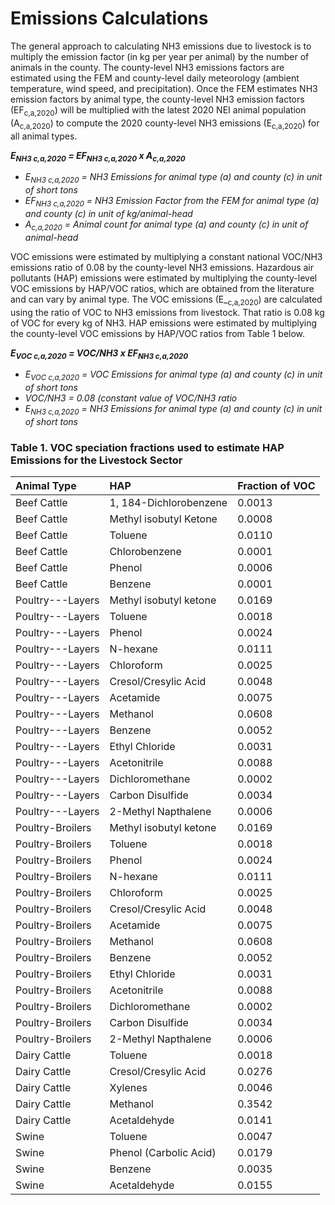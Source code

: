 # Emissions Calculations

The general approach to calculating NH3 emissions due to livestock is to multiply the emission factor (in kg per year per animal) by the number of animals in the county. The county-level NH3 emissions factors are estimated using the FEM and county-level daily meteorology (ambient temperature, wind speed, and precipitation). Once the FEM estimates NH3 emission factors by animal type, the county-level NH3 emission factors (EF<sub>c,a,2020</sub>) will be multiplied with the latest 2020 NEI animal population (A<sub>c,a,2020</sub>) to compute the 2020 county-level NH3 emissions (E<sub>c,a,2020</sub>) for all animal types.

***E<sub>NH3 c,a,2020</sub> = EF<sub>NH3 c,a,2020</sub> x A<sub>c,a,2020</sub>***

  - *E<sub>NH3 c,a,2020</sub> = NH3 Emissions for animal type (a) and county (c) in unit of short tons*
  - *EF<sub>NH3 c,a,2020</sub> = NH3 Emission Factor from the FEM for animal type (a) and county (c) in unit of kg/animal-head*
  - *A<sub>c,a,2020</sub> = Animal count for animal type (a) and county (c) in unit of animal-head*


  VOC emissions were estimated by multiplying a constant national VOC/NH3 emissions ratio of 0.08 by the county-level NH3 emissions. Hazardous air pollutants (HAP) emissions were estimated by multiplying the county-level VOC emissions by HAP/VOC ratios, which are obtained from the literature and can vary by animal type.  The VOC emissions (E_<sub>c,a,2020</sub>) are calculated using the ratio of VOC to NH3 emissions from livestock.  That ratio is 0.08 kg of VOC for every kg of NH3.  HAP emissions were estimated by multiplying the county-level VOC emissions by HAP/VOC ratios from Table 1 below.

  ***E<sub>VOC c,a,2020</sub> = VOC/NH3 x EF<sub>NH3 c,a,2020</sub>***

  - *E<sub>VOC c,a,2020</sub> = VOC Emissions for animal type (a) and county (c) in unit of short tons*
  - *VOC/NH3 = 0.08 (constant value of VOC/NH3 ratio*
  - *E<sub>NH3 c,a,2020</sub> = NH3 Emissions for animal type (a) and county (c) in unit of short tons*


### Table 1. VOC speciation fractions used to estimate HAP Emissions for the Livestock Sector
| Animal Type | HAP | Fraction of VOC |
| :------------ |:-------------------|:-------|
| Beef Cattle | 1, 184-Dichlorobenzene|0.0013|
|Beef Cattle|	Methyl isobutyl Ketone|	0.0008|
|Beef Cattle|	Toluene|	0.0110|
|Beef Cattle|	Chlorobenzene|	0.0001|
|Beef Cattle|	Phenol|	0.0006|
|Beef Cattle|	Benzene|	0.0001|
|Poultry---Layers|	Methyl isobutyl ketone|	0.0169|
|Poultry---Layers|	Toluene|	0.0018|
|Poultry---Layers|	Phenol|	0.0024|
|Poultry---Layers|	N-hexane|	0.0111|
|Poultry---Layers|	Chloroform|	0.0025|
|Poultry---Layers|	Cresol/Cresylic Acid|	0.0048|
|Poultry---Layers|	Acetamide|	0.0075|
|Poultry---Layers|	Methanol|	0.0608|
|Poultry---Layers|	Benzene|	0.0052|
|Poultry---Layers|	Ethyl Chloride|	0.0031|
|Poultry---Layers|	Acetonitrile|	0.0088|
|Poultry---Layers|	Dichloromethane|	0.0002|
|Poultry---Layers|	Carbon Disulfide|	0.0034|
|Poultry---Layers|	2-Methyl Napthalene|	0.0006|
|Poultry-Broilers|	Methyl isobutyl ketone|	0.0169|
|Poultry-Broilers|	Toluene|	0.0018|
|Poultry-Broilers|	Phenol|	0.0024|
|Poultry-Broilers|	N-hexane|	0.0111|
|Poultry-Broilers|	Chloroform|	0.0025|
|Poultry-Broilers|	Cresol/Cresylic Acid|	0.0048|
|Poultry-Broilers|	Acetamide|	0.0075|
|Poultry-Broilers|	Methanol|	0.0608|
|Poultry-Broilers|	Benzene|	0.0052|
|Poultry-Broilers|	Ethyl Chloride|	0.0031|
|Poultry-Broilers|	Acetonitrile|	0.0088|
|Poultry-Broilers|	Dichloromethane|	0.0002|
|Poultry-Broilers|	Carbon Disulfide|	0.0034|
|Poultry-Broilers|	2-Methyl Napthalene|	0.0006|
|Dairy Cattle|	Toluene|	0.0018|
|Dairy Cattle|	Cresol/Cresylic Acid|	0.0276|
|Dairy Cattle|	Xylenes|	0.0046|
|Dairy Cattle|	Methanol|	0.3542|
|Dairy Cattle|	Acetaldehyde|	0.0141|
|Swine|	Toluene|	0.0047|
|Swine|	Phenol (Carbolic Acid)|	0.0179|
|Swine|	Benzene|	0.0035|
|Swine|	Acetaldehyde|	0.0155|

